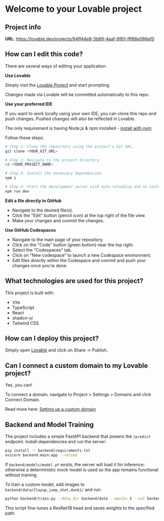 # Welcome to your Lovable project

## Project info

**URL**: https://lovable.dev/projects/94ff44e8-3b89-4aaf-9f61-fff88e086ef0

## How can I edit this code?

There are several ways of editing your application.

**Use Lovable**

Simply visit the [Lovable Project](https://lovable.dev/projects/94ff44e8-3b89-4aaf-9f61-fff88e086ef0) and start prompting.

Changes made via Lovable will be committed automatically to this repo.

**Use your preferred IDE**

If you want to work locally using your own IDE, you can clone this repo and push changes. Pushed changes will also be reflected in Lovable.

The only requirement is having Node.js & npm installed - [install with nvm](https://github.com/nvm-sh/nvm#installing-and-updating)

Follow these steps:

```sh
# Step 1: Clone the repository using the project's Git URL.
git clone <YOUR_GIT_URL>

# Step 2: Navigate to the project directory.
cd <YOUR_PROJECT_NAME>

# Step 3: Install the necessary dependencies.
npm i

# Step 4: Start the development server with auto-reloading and an instant preview.
npm run dev
```

**Edit a file directly in GitHub**

- Navigate to the desired file(s).
- Click the "Edit" button (pencil icon) at the top right of the file view.
- Make your changes and commit the changes.

**Use GitHub Codespaces**

- Navigate to the main page of your repository.
- Click on the "Code" button (green button) near the top right.
- Select the "Codespaces" tab.
- Click on "New codespace" to launch a new Codespace environment.
- Edit files directly within the Codespace and commit and push your changes once you're done.

## What technologies are used for this project?

This project is built with:

- Vite
- TypeScript
- React
- shadcn-ui
- Tailwind CSS

## How can I deploy this project?

Simply open [Lovable](https://lovable.dev/projects/94ff44e8-3b89-4aaf-9f61-fff88e086ef0) and click on Share -> Publish.

## Can I connect a custom domain to my Lovable project?

Yes, you can!

To connect a domain, navigate to Project > Settings > Domains and click Connect Domain.

Read more here: [Setting up a custom domain](https://docs.lovable.dev/tips-tricks/custom-domain#step-by-step-guide)

## Backend and Model Training

The project includes a simple FastAPI backend that powers the `/predict` endpoint. Install dependencies and run the server:

```bash
pip install -r backend/requirements.txt
uvicorn backend.main:app --reload
```

If `backend/models/model.pt` exists, the server will load it for inference; otherwise a deterministic mock model is used so the app remains functional without training.

To train a custom model, add images to `backend/data/{layup,jump_shot,dunk}/` and run:

```bash
python backend/train.py --data_dir backend/data --epochs 5 --out backend/models/model.pt
```

This script fine-tunes a ResNet18 head and saves weights to the specified path.
